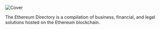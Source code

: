 ![Cover](github.com/open-esq/Ethereum-Directory/Cover.png)

The Ethereum Directory is a compilation of business, financial, and legal solutions hosted on the Ethereum blockchain.
